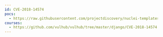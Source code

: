 ```yaml
---
id: CVE-2018-14574
pocs:
  - https://raw.githubusercontent.com/projectdiscovery/nuclei-templates/master/cves/2018/CVE-2018-14574.yaml
courses:
  - https://github.com/vulhub/vulhub/tree/master/django/CVE-2018-14574
---
```

